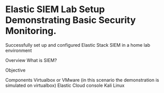 # Elastic SIEM Lab Setup Demonstrating Basic Security Monitoring.
Successfully set up and configured Elastic Stack SIEM in a home lab environment

Overview
What is SIEM?

Objective

Components
Virtualbox or VMware (in this scenario the demonstration is simulated on virtualbox)
Elastic Cloud console
Kali Linux
